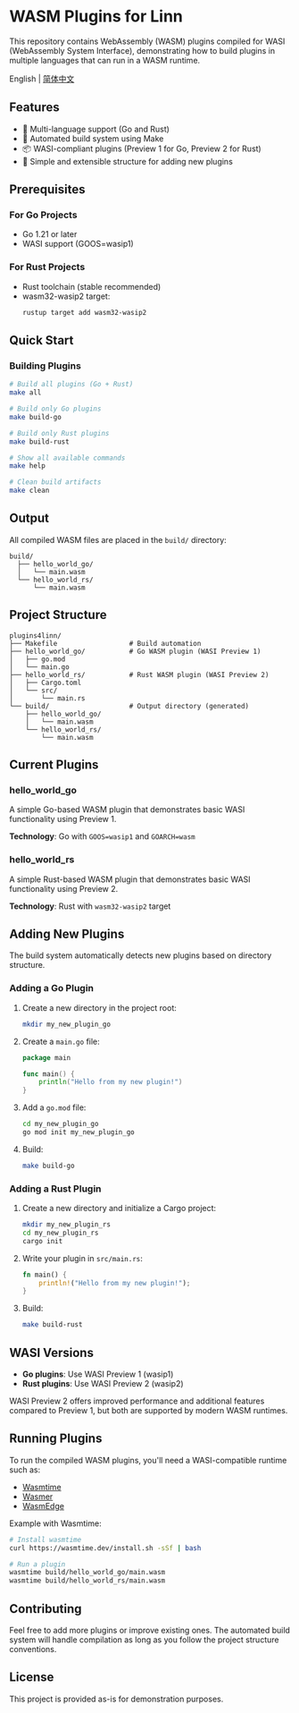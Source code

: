 # WASM Plugins for Linn

This repository contains WebAssembly (WASM) plugins compiled for WASI (WebAssembly System Interface), demonstrating how to build plugins in multiple languages that can run in a WASM runtime.

English | [简体中文](README_CN.md)

## Features

- 🚀 Multi-language support (Go and Rust)
- 🔧 Automated build system using Make
- 📦 WASI-compliant plugins (Preview 1 for Go, Preview 2 for Rust)
- 🎯 Simple and extensible structure for adding new plugins

## Prerequisites

### For Go Projects
- Go 1.21 or later
- WASI support (GOOS=wasip1)

### For Rust Projects
- Rust toolchain (stable recommended)
- wasm32-wasip2 target:
  ```bash
  rustup target add wasm32-wasip2
  ```

## Quick Start

### Building Plugins

```bash
# Build all plugins (Go + Rust)
make all

# Build only Go plugins
make build-go

# Build only Rust plugins
make build-rust

# Show all available commands
make help

# Clean build artifacts
make clean
```

## Output

All compiled WASM files are placed in the `build/` directory:

```
build/
  ├── hello_world_go/
  │   └── main.wasm
  └── hello_world_rs/
      └── main.wasm
```

## Project Structure

```
plugins4linn/
├── Makefile                  # Build automation
├── hello_world_go/           # Go WASM plugin (WASI Preview 1)
│   ├── go.mod
│   └── main.go
├── hello_world_rs/           # Rust WASM plugin (WASI Preview 2)
│   ├── Cargo.toml
│   └── src/
│       └── main.rs
└── build/                    # Output directory (generated)
    ├── hello_world_go/
    │   └── main.wasm
    └── hello_world_rs/
        └── main.wasm
```

## Current Plugins

### hello_world_go
A simple Go-based WASM plugin that demonstrates basic WASI functionality using Preview 1.

**Technology**: Go with `GOOS=wasip1` and `GOARCH=wasm`

### hello_world_rs  
A simple Rust-based WASM plugin that demonstrates basic WASI functionality using Preview 2.

**Technology**: Rust with `wasm32-wasip2` target

## Adding New Plugins

The build system automatically detects new plugins based on directory structure.

### Adding a Go Plugin

1. Create a new directory in the project root:
   ```bash
   mkdir my_new_plugin_go
   ```

2. Create a `main.go` file:
   ```go
   package main
   
   func main() {
       println("Hello from my new plugin!")
   }
   ```

3. Add a `go.mod` file:
   ```bash
   cd my_new_plugin_go
   go mod init my_new_plugin_go
   ```

4. Build:
   ```bash
   make build-go
   ```

### Adding a Rust Plugin

1. Create a new directory and initialize a Cargo project:
   ```bash
   mkdir my_new_plugin_rs
   cd my_new_plugin_rs
   cargo init
   ```

2. Write your plugin in `src/main.rs`:
   ```rust
   fn main() {
       println!("Hello from my new plugin!");
   }
   ```

3. Build:
   ```bash
   make build-rust
   ```

## WASI Versions

- **Go plugins**: Use WASI Preview 1 (wasip1)
- **Rust plugins**: Use WASI Preview 2 (wasip2)

WASI Preview 2 offers improved performance and additional features compared to Preview 1, but both are supported by modern WASM runtimes.

## Running Plugins

To run the compiled WASM plugins, you'll need a WASI-compatible runtime such as:

- [Wasmtime](https://wasmtime.dev/)
- [Wasmer](https://wasmer.io/)
- [WasmEdge](https://wasmedge.org/)

Example with Wasmtime:
```bash
# Install wasmtime
curl https://wasmtime.dev/install.sh -sSf | bash

# Run a plugin
wasmtime build/hello_world_go/main.wasm
wasmtime build/hello_world_rs/main.wasm
```

## Contributing

Feel free to add more plugins or improve existing ones. The automated build system will handle compilation as long as you follow the project structure conventions.

## License

This project is provided as-is for demonstration purposes.

